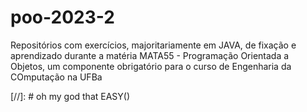 # poo-2023-2
Repositórios com exercícios, majoritariamente em JAVA, de fixação e aprendizado durante a matéria MATA55 - Programação Orientada a Objetos, um componente obrigatório para o curso de Engenharia da COmputação na UFBa

[//]: # oh my god that EASY()